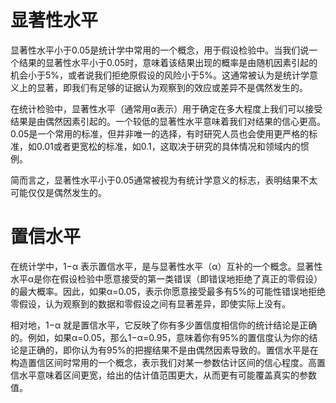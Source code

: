 # 显著性水平

显著性水平小于0.05是统计学中常用的一个概念，用于假设检验中。当我们说一个结果的显著性水平小于0.05时，意味着该结果出现的概率是由随机因素引起的机会小于5%，或者说我们拒绝原假设的风险小于5%。这通常被认为是统计学意义上的显著，即我们有足够的证据认为观察到的效应或差异不是偶然发生的。

在统计检验中，显著性水平（通常用α表示）用于确定在多大程度上我们可以接受结果是由偶然因素引起的。一个较低的显著性水平意味着我们对结果的信心更高。0.05是一个常用的标准，但并非唯一的选择，有时研究人员也会使用更严格的标准，如0.01或者更宽松的标准，如0.1，这取决于研究的具体情况和领域内的惯例。

简而言之，显著性水平小于0.05通常被视为有统计学意义的标志，表明结果不太可能仅仅是偶然发生的。

# 置信水平

在统计学中，1−α 表示置信水平，是与显著性水平（α）互补的一个概念。显著性水平α是你在假设检验中愿意接受的第一类错误（即错误地拒绝了真正的零假设）的最大概率。因此，如果α=0.05，表示你愿意接受最多有5%的可能性错误地拒绝零假设，认为观察到的数据和零假设之间有显著差异，即使实际上没有。

相对地，1−α 就是置信水平，它反映了你有多少置信度相信你的统计结论是正确的。例如，如果α=0.05，那么1−α=0.95，意味着你有95%的置信度认为你的结论是正确的，即你认为有95%的把握结果不是由偶然因素导致的。置信水平是在构造置信区间时常用的一个概念，表示我们对某一参数估计区间的信心程度。高置信水平意味着区间更宽，给出的估计值范围更大，从而更有可能覆盖真实的参数值。
